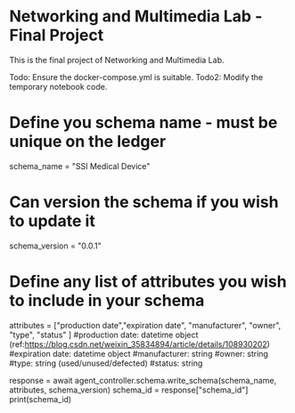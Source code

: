 # Networking and Multimedia Lab - Final Project

This is the final project of Networking and Multimedia Lab. 

Todo: Ensure the docker-compose.yml is suitable.
Todo2: Modify the temporary notebook code.

# Define you schema name - must be unique on the ledger
schema_name = "SSI Medical Device"
# Can version the schema if you wish to update it
schema_version = "0.0.1"
# Define any list of attributes you wish to include in your schema
attributes = ["production date","expiration date", "manufacturer", "owner", "type", "status" ]
#production date: datetime object (ref:https://blog.csdn.net/weixin_35834894/article/details/108930202)
#expiration date: datetime object
#manufacturer: string
#owner: string
#type: string (used/unused/defected)
#status: string

response = await agent_controller.schema.write_schema(schema_name, attributes, schema_version)
schema_id = response["schema_id"]
print(schema_id)